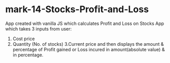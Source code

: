 # mark-14-Stocks-Profit-and-Loss

App created with vanilla JS which calculates Profit and Loss on Stocks App which takes 3 inputs from user: 
1. Cost price
2. Quantity (No. of stocks)
3.Current price 
and then displays the amount & percentage of Profit gained or Loss incured in amount(absolute value) & in percentage. 
